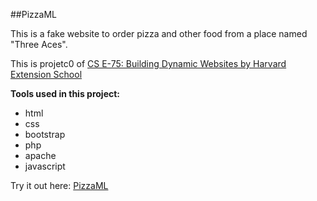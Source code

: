 ##PizzaML

This is a fake website to order pizza and other food from a place named "Three Aces".

This is projetc0 of [CS E-75: Building Dynamic Websites by Harvard Extension School](http://cs75.tv/2012/summer/#about,projects)

**Tools used in this project:**
* html
* css
* bootstrap
* php
* apache
* javascript

Try it out here: [PizzaML](http://sanqingyuan.info/PizzaML/)

